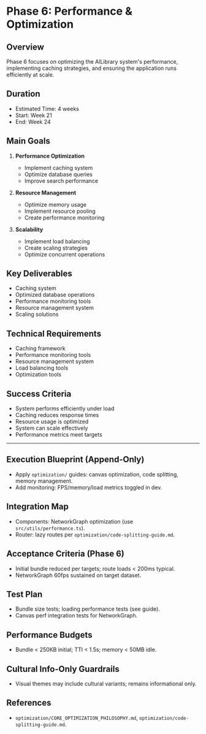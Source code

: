 # Phase 6: Performance & Optimization

## Overview

Phase 6 focuses on optimizing the AlLibrary system's performance, implementing caching strategies, and ensuring the application runs efficiently at scale.

## Duration

- Estimated Time: 4 weeks
- Start: Week 21
- End: Week 24

## Main Goals

1. **Performance Optimization**

   - Implement caching system
   - Optimize database queries
   - Improve search performance

2. **Resource Management**

   - Optimize memory usage
   - Implement resource pooling
   - Create performance monitoring

3. **Scalability**
   - Implement load balancing
   - Create scaling strategies
   - Optimize concurrent operations

## Key Deliverables

- Caching system
- Optimized database operations
- Performance monitoring tools
- Resource management system
- Scaling solutions

## Technical Requirements

- Caching framework
- Performance monitoring tools
- Resource management system
- Load balancing tools
- Optimization tools

## Success Criteria

- System performs efficiently under load
- Caching reduces response times
- Resource usage is optimized
- System can scale effectively
- Performance metrics meet targets

---

## Execution Blueprint (Append-Only)

- Apply `optimization/` guides: canvas optimization, code splitting, memory management.
- Add monitoring: FPS/memory/load metrics toggled in dev.

## Integration Map

- Components: NetworkGraph optimization (use `src/utils/performance.ts`).
- Router: lazy routes per `optimization/code-splitting-guide.md`.

## Acceptance Criteria (Phase 6)

- Initial bundle reduced per targets; route loads < 200ms typical.
- NetworkGraph 60fps sustained on target dataset.

## Test Plan

- Bundle size tests; loading performance tests (see guide).
- Canvas perf integration tests for NetworkGraph.

## Performance Budgets

- Bundle < 250KB initial; TTI < 1.5s; memory < 50MB idle.

## Cultural Info-Only Guardrails

- Visual themes may include cultural variants; remains informational only.

## References

- `optimization/CORE_OPTIMIZATION_PHILOSOPHY.md`, `optimization/code-splitting-guide.md`.